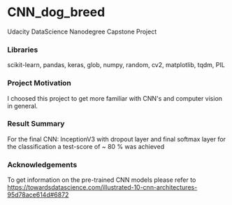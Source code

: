 # CNN_dog_breed
Udacity DataScience Nanodegree Capstone Project

### Libraries
scikit-learn, pandas, keras, glob, numpy, random, cv2, matplotlib, tqdm, PIL


### Project Motivation
I choosed this project to get more familiar with CNN's and computer vision in general.

### Result Summary
For the final CNN: InceptionV3 with dropout layer and final softmax layer for the classification a test-score of ~ 80 % was achieved

### Acknowledgements
To get information on the pre-trained CNN models please refer to  https://towardsdatascience.com/illustrated-10-cnn-architectures-95d78ace614d#6872


